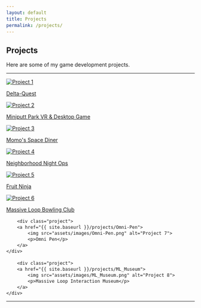 ```yaml
---
layout: default
title: Projects
permalink: /projects/
---
```


## Projects
Here are some of my game development projects.

---

<div class="project-grid">
    <div class="project">
        <a href="{{ site.baseurl }}/projects/Delta-Quest">
            <img src="{{ site.baseurl }}/assets/images/project1_4.jpg" alt="Project 1">
            <p>Delta-Quest</p>
        </a>
    </div>
    <div class="project">
        <a href="{{ site.baseurl }}/projects/MiniPutt">
            <img src="{{ site.baseurl }}/assets/images/project2.jpg" alt="Project 2">
            <p>Miniputt Park VR & Desktop Game</p>
        </a>
    </div>
    <div class="project">
        <a href="{{ site.baseurl }}/projects/Space-Diner">
            <img src="{{ site.baseurl }}/assets/images/Momo.png" alt="Project 3">
            <p>Momo's Space Diner</p>
        </a>
    </div>
        <div class="project">
        <a href="{{ site.baseurl }}/projects/Night-Ops">
            <img src="{{ site.baseurl }}/assets/images/NightOps_1.jpg" alt="Project 4">
            <p>Neighborhood Night Ops</p>
        </a>
    </div>
    <div class="project">
        <a href="{{ site.baseurl }}/projects/Fruit-Dojo">
            <img src="{{ site.baseurl }}/assets/images/FruitNinja.png" alt="Project 5">
            <p>Fruit Ninja</p>
        </a>
    </div>
    <div class="project">
        <a href="{{site.baseurl }}/projects/ML-BowlingClub">
        <img src="{{site.baseurl }}/assets/images/BowlingClub.png" alt="Project 6">
        <p>Massive Loop Bowling Club</p>
        </a>
    </div>
    
    
        <div class="project">
        <a href="{{ site.baseurl }}/projects/Omni-Pen">
            <img src="assets/images/Omni-Pen.png" alt="Project 7">
            <p>Omni Pen</p>
        </a>
    </div>
    
        <div class="project">
        <a href="{{ site.baseurl }}/projects/ML_Museum">
            <img src="assets/images/ML_Museum.png" alt="Project 8">
            <p>Massive Loop Interaction Museum</p>
        </a>
    </div>
    
    
</div>




---